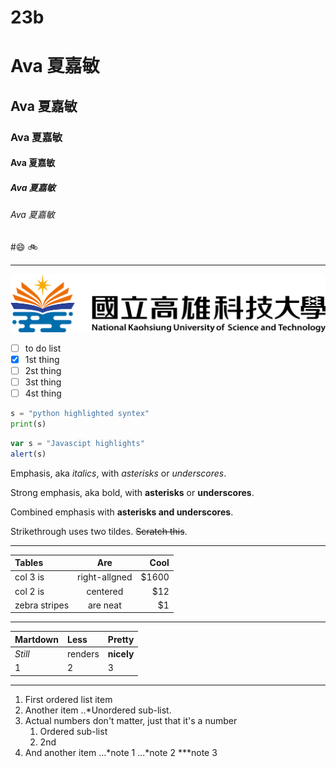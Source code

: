# 23b
# Ava 夏嘉敏
## Ava 夏嘉敏
### Ava 夏嘉敏
#### Ava 夏嘉敏
##### Ava 夏嘉敏
###### Ava 夏嘉敏

#😄 🚲

-----

![NKUST](logo.png "NKUST")

- [ ] to do list
- [x] 1st thing
- [ ] 2st thing
- [ ] 3st thing
- [ ] 4st thing

```python
s = "python highlighted syntex"
print(s)
```

```js
var s = "Javascipt highlights"
alert(s)
```

Emphasis, aka *italics*, with *asterisks* or *underscores*.

Strong emphasis, aka bold, with **asterisks** or **underscores**.

Combined emphasis with **asterisks and underscores**.

Strikethrough uses two tildes. ~~Scratch this~~.

---

|  Tables | Are | Cool |
|:--------|:---:|-----:|
|col 3 is|right-allgned|$1600|
|col 2 is|centered|$12|
|zebra stripes|are neat|$1|

---

|  Martdown | Less | Pretty |
|:--------|:---|:----|
|*Still*|renders|**nicely**|
|1|2|3|

---

1. First ordered list item
2. Another item
   ..*Unordered sub-list.
3. Actual numbers don't matter, just that it's a number
   1. Ordered sub-list
   2. 2nd
4. And another item
   ...*note 1
   ...*note 2
   ***note 3



